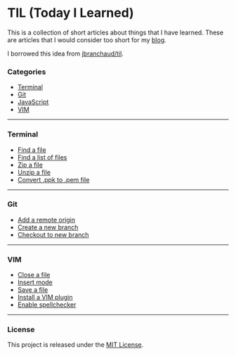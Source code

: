 # TIL (Today I Learned)

This is a collection of short articles about things that I have learned. These are articles that I would consider too short for my [blog](https://megacolorboy.com).

I borrowed this idea from [jbranchaud/til](https://github.com/jbranchaud/til).

### Categories

- [Terminal](#terminal)
- [Git](#git)
- [JavaScript](#javascript)
- [VIM](#vim)

---

### Terminal
- [Find a file]()
- [Find a list of files]()
- [Zip a file]()
- [Unzip a file]()
- [Convert .ppk to .pem file]()

---

### Git
- [Add a remote origin]()
- [Create a new branch]()
- [Checkout to new branch]()

---

### VIM
- [Close a file]()
- [Insert mode]()
- [Save a file]()
- [Install a VIM plugin]()
- [Enable spellchecker]()

---

### License
This project is released under the [MIT License](http://www.opensource.org/licenses/MIT).

